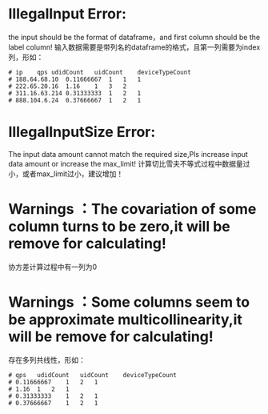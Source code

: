 # IllegalInput Error:
the input should be the format of dataframe，and first column should be the label column!
输入数据需要是带列名的dataframe的格式，且第一列需要为index列，形如：
```
# ip	qps	udidCount	uidCount	deviceTypeCount
# 188.64.68.10	0.11666667	1	1	1
# 222.65.20.16	1.16	1	3	2
# 311.16.63.214	0.31333333	1	2	1
# 888.104.6.24	0.37666667	1	2	1
```

# IllegalInputSize Error:
The input data amount cannot match the required size,Pls increase input data amount or increase the max_limit!
计算切比雪夫不等式过程中数据量过小，或者max_limit过小，建议增加！

# Warnings ：The covariation of some column turns to be zero,it will be remove for calculating!
协方差计算过程中有一列为0

# Warnings ：Some columns seem to be approximate multicollinearity,it will be remove for calculating!
存在多列共线性，形如：
```
# qps	udidCount	uidCount	deviceTypeCount
# 0.11666667	1	2	1
# 1.16	1	2	1
# 0.31333333	1	2	1
# 0.37666667	1	2	1
```